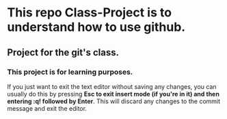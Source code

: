 # This repo Class-Project is to understand how to use github.
## Project for the git's class.
### This project is for learning purposes.



If you just want to exit the text editor without saving any changes, you can usually do this by pressing **Esc to exit insert mode (if you're in it) and then entering :q! followed by Enter**. This will discard any changes to the commit message and exit the editor.
